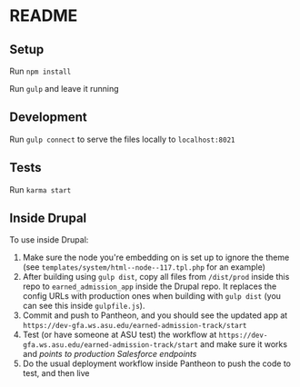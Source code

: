 # README #

## Setup ##

Run `npm install`

Run `gulp` and leave it running

## Development ##

Run `gulp connect` to serve the files locally to `localhost:8021`

## Tests ##

Run `karma start`

## Inside Drupal ##

To use inside Drupal:

1. Make sure the node you're embedding on is set up to ignore the theme (see `templates/system/html--node--117.tpl.php` for an example)
2. After building using `gulp dist`, copy all files from `/dist/prod` inside this repo to `earned_admission_app` inside the Drupal repo. It replaces the config URLs with production ones when building with `gulp dist` (you can see this inside `gulpfile.js`).
3. Commit and push to Pantheon, and you should see the updated app at `https://dev-gfa.ws.asu.edu/earned-admission-track/start`
4. Test (or have someone at ASU test) the workflow at `https://dev-gfa.ws.asu.edu/earned-admission-track/start` and make sure it works and *points to production Salesforce endpoints*
5. Do the usual deployment workflow inside Pantheon to push the code to test, and then live